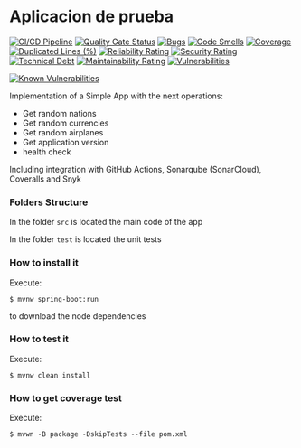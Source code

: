 # Aplicacion de prueba

[![CI/CD Pipeline](https://github.com/alexvadelgado/labcicd/actions/workflows/build.yml/badge.svg?branch=main)](https://github.com/alexvadelgado/labcicd/actions/workflows/build.yml)
[![Quality Gate Status](https://sonarcloud.io/api/project_badges/measure?project=alexvadelgado_labcicd&metric=alert_status)](https://sonarcloud.io/summary/new_code?id=alexvadelgado_labcicd)
[![Bugs](https://sonarcloud.io/api/project_badges/measure?project=alexvadelgado_labcicd&metric=bugs)](https://sonarcloud.io/summary/new_code?id=alexvadelgado_labcicd)
[![Code Smells](https://sonarcloud.io/api/project_badges/measure?project=alexvadelgado_labcicd&metric=code_smells)](https://sonarcloud.io/summary/new_code?id=alexvadelgado_labcicd)
[![Coverage](https://sonarcloud.io/api/project_badges/measure?project=alexvadelgado_labcicd&metric=coverage)](https://sonarcloud.io/summary/new_code?id=alexvadelgado_labcicd)
[![Duplicated Lines (%)](https://sonarcloud.io/api/project_badges/measure?project=alexvadelgado_labcicd&metric=duplicated_lines_density)](https://sonarcloud.io/summary/new_code?id=alexvadelgado_labcicd)
[![Reliability Rating](https://sonarcloud.io/api/project_badges/measure?project=alexvadelgado_labcicd&metric=reliability_rating)](https://sonarcloud.io/summary/new_code?id=alexvadelgado_labcicd)
[![Security Rating](https://sonarcloud.io/api/project_badges/measure?project=alexvadelgado_labcicd&metric=security_rating)](https://sonarcloud.io/summary/new_code?id=alexvadelgado_labcicd)
[![Technical Debt](https://sonarcloud.io/api/project_badges/measure?project=alexvadelgado_labcicd&metric=sqale_index)](https://sonarcloud.io/summary/new_code?id=alexvadelgado_labcicd)
[![Maintainability Rating](https://sonarcloud.io/api/project_badges/measure?project=alexvadelgado_labcicd&metric=sqale_rating)](https://sonarcloud.io/summary/new_code?id=alexvadelgado_labcicd)
[![Vulnerabilities](https://sonarcloud.io/api/project_badges/measure?project=alexvadelgado_labcicd&metric=vulnerabilities)](https://sonarcloud.io/summary/new_code?id=alexvadelgado_labcicd)

[![Known Vulnerabilities](https://snyk.io/test/github/{alexvadelgado}/{labcicd}/badge.svg)](https://snyk.io/test/github/{alexvadelgado}/{labcicd})



Implementation of a Simple App with the next operations:

* Get random nations
* Get random currencies
* Get random airplanes
* Get application version
* health check

Including integration with GitHub Actions, Sonarqube (SonarCloud), Coveralls and Snyk

### Folders Structure

In the folder `src` is located the main code of the app

In the folder `test` is located the unit tests

### How to install it

Execute:

```shell
$ mvnw spring-boot:run
```
to download the node dependencies

### How to test it

Execute:

```shell
$ mvnw clean install
```

### How to get coverage test

Execute:

```shell
$ mvwn -B package -DskipTests --file pom.xml
```

